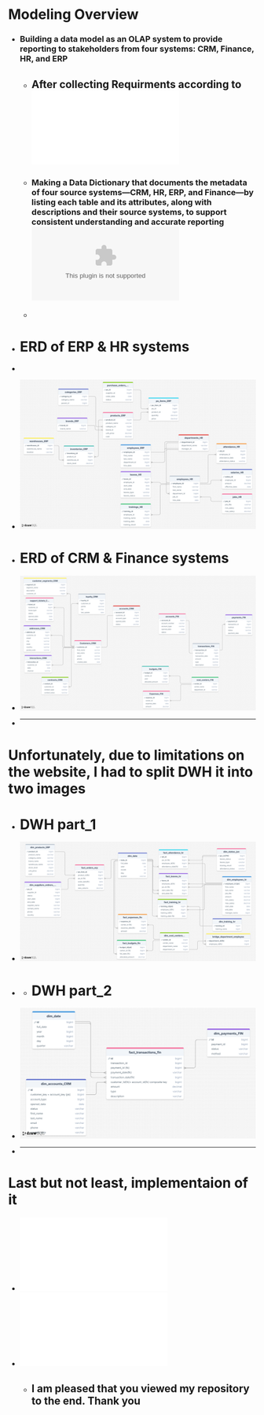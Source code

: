 # <div>**Modeling Overview**</div>
- ### **Building a data model as an OLAP system to provide reporting to stakeholders from four systems: CRM, Finance, HR, and ERP**
  - ## **After collecting Requirments according to** ![Open !!](req/req_sic.pdf)
  - ### **Making a Data Dictionary that documents the metadata of four source systems—CRM, HR, ERP, and Finance—by listing each table and its attributes, along with descriptions and their source systems, to support consistent understanding and accurate reporting** ![Download it !!](flatten_columns/SIC_ERD_systems.xlsx)
  - 
- # **ERD of ERP & HR systems**
- 
- ![System Architecture photo](images/ERD_HR.png)

- # **ERD of CRM & Finance systems**
- ![System Architecture photo](images/ERD_CRM.png)

- ________

 # **Unfortunately, due to limitations on the website, I had to split DWH it into two images**
  - # **DWH part_1**
  - ![System Architecture photo](images/dwh_hr.png)
  -  - # **DWH part_2**
  - ![System Architecture photo](images/dwh_crm.png)
  - ________
  
 # **Last but not least, implementaion of it**
- ![Open part_1 code](implementation/dwh1.sql)
- ![Open part_2 code](implementation/dwh2.sql)
  - ## **I am pleased that you viewed my repository to the end. Thank you**
